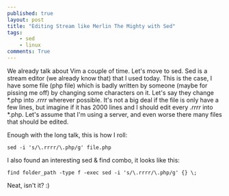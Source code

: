 ```yaml
---
published: true
layout: post
title: "Editing Stream like Merlin The Mighty with Sed"
tags:
    - sed
    - linux
comments: True
---
```


We already talk about Vim a couple of time. Let's move to sed. Sed is a stream editor (we already know that) that I used today. This is the case, I have some file (php file) which is badly written by someone (maybe for pissing me off) by changing some characters on it. Let's say they change *.php into *.rrrr* wherever possible. It's not a big deal if the file is only have a few lines, but imagine if it has 2000 lines and I should edit every *.rrrr* into *.php. Let's assume that I'm using a server, and even worse there many files that should be edited.

Enough with the long talk, this is how I roll:

``` shell
sed -i 's/\.rrrr/\.php/g' file.php
```

I also found an interesting sed & find combo, it looks like this:

``` shell
find folder_path -type f -exec sed -i 's/\.rrrr/\.php/g' {} \;
```

Neat, isn't it? :)

